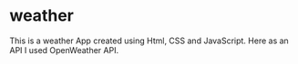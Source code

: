 # weather
This is a weather App created using Html, CSS and JavaScript. Here as an API I used OpenWeather API.
